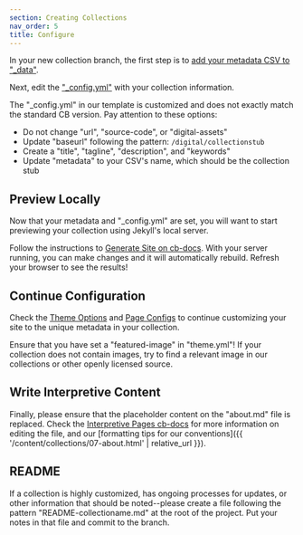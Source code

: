 ```yaml
---
section: Creating Collections
nav_order: 5
title: Configure
---
```


In your new collection branch, the first step is to [add your metadata CSV to "_data"](https://collectionbuilder.github.io/cb-docs/docs/metadata/uploading/).

Next, edit the ["_config.yml"](https://collectionbuilder.github.io/cb-docs/docs/config/) with your collection information. 

The "_config.yml" in our template is customized and does not exactly match the standard CB version. 
Pay attention to these options:

- Do not change "url", "source-code", or "digital-assets"
- Update "baseurl" following the pattern: `/digital/collectionstub`
- Create a "title", "tagline", "description", and "keywords"
- Update "metadata" to your CSV's name, which should be the collection stub

## Preview Locally

Now that your metadata and "_config.yml" are set, you will want to start previewing your collection using Jekyll's local server.

Follow the instructions to [Generate Site on cb-docs](https://collectionbuilder.github.io/cb-docs/docs/repository/generate/).
With your server running, you can make changes and it will automatically rebuild. 
Refresh your browser to see the results!

## Continue Configuration

Check the [Theme Options](https://collectionbuilder.github.io/cb-docs/docs/theme/) and [Page Configs](https://collectionbuilder.github.io/cb-docs/docs/customization/) to continue customizing your site to the unique metadata in your collection.

Ensure that you have set a "featured-image" in "theme.yml"!
If your collection does not contain images, try to find a relevant image in our collections or other openly licensed source.

## Write Interpretive Content

Finally, please ensure that the placeholder content on the "about.md" file is replaced. 
Check the [Interpretive Pages cb-docs](https://collectionbuilder.github.io/cb-docs/docs/pages/interpretive/) for more information on editing the file, and our [formatting tips for our conventions]({{ '/content/collections/07-about.html' | relative_url }}).

## README

If a collection is highly customized, has ongoing processes for updates, or other information that should be noted--please create a file following the pattern "README-collectioname.md" at the root of the project. 
Put your notes in that file and commit to the branch. 
